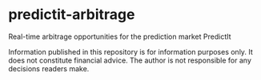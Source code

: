 # predictit-arbitrage

Real-time arbitrage opportunities for the prediction market PredictIt

Information published in this repository is for information purposes only. It does not constitute financial advice. The author is not responsible for any decisions readers make.
